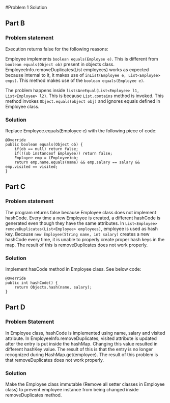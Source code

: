 #Problem 1 Solution

## Part B

### Problem statement

Execution returns false for the following reasons:

Employee implements `boolean equals(Employee e)`. This is different from `boolean equals(Object ob)` present in objects class. 
EmployeeInfo.removeDuplicates(List<Employee> employees) works as expected because internal to it, it makes use of `inList(Employee e, List<Employee> emps)`. This method makes use of the `boolean equals(Employee e)`. 

The problem happens inside `listsAreEqual(List<Employee> l1, List<Employee> l2)`. This is because `List.contains` method is invoked. This method invokes `Object.equals(object obj)` and ignores equals defined in Employee class.


### Solution

Replace Employee.equals(Employee e) with the following piece of code:

	@Override
	public boolean equals(Object ob) {
		if(ob == null) return false;
		if(!(ob instanceof Employee)) return false;
		Employee emp = (Employee)ob;
		return emp.name.equals(name) && emp.salary == salary && emp.visited == visited;
	}



## Part C

### Problem statement

The program returns false because Employee class does not implement hashCode. Every time a new Employee is created, a different hashCode is generated even though they have the same attributes. In `List<Employee> removeDuplicates(List<Employee> employees)`, employee is used as hash key. Because `new Employee(String name, int salary)` creates a new hashCode every time, it is unable to properly create proper hash keys in the map. The result of this is removeDuplicates does not work properly.


### Solution

Implement hasCode method in Employee class. See below code:

	@Override
	public int hashCode() {
		return Objects.hash(name, salary);
	}
	

	
## Part D

### Problem Statement

In Employee class, hashCode is implemented using name, salary and visited attribute. In EmployeeInfo.removeDuplicates, visited attribute is updated after the entry is put inside the hashMap. Changing this value resulted in different hashKey value. The result of this is that the entry is no longer recognized during HashMap.get(employee). The result of this problem is that removeDuplicates does not work properly.


### Solution

Make the Employee class immutable (Remove all setter classes in Employee class) to prevent employee instance from being changed inside removeDuplicates method.	
